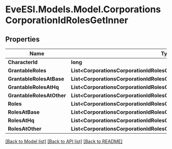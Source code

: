 # EveESI.Models.Model.CorporationsCorporationIdRolesGetInner

## Properties

Name | Type | Description | Notes
------------ | ------------- | ------------- | -------------
**CharacterId** | **long** |  | 
**GrantableRoles** | **List&lt;CorporationsCorporationIdRolesGetInner.GrantableRolesEnum&gt;** |  | [optional] 
**GrantableRolesAtBase** | **List&lt;CorporationsCorporationIdRolesGetInner.GrantableRolesAtBaseEnum&gt;** |  | [optional] 
**GrantableRolesAtHq** | **List&lt;CorporationsCorporationIdRolesGetInner.GrantableRolesAtHqEnum&gt;** |  | [optional] 
**GrantableRolesAtOther** | **List&lt;CorporationsCorporationIdRolesGetInner.GrantableRolesAtOtherEnum&gt;** |  | [optional] 
**Roles** | **List&lt;CorporationsCorporationIdRolesGetInner.RolesEnum&gt;** |  | [optional] 
**RolesAtBase** | **List&lt;CorporationsCorporationIdRolesGetInner.RolesAtBaseEnum&gt;** |  | [optional] 
**RolesAtHq** | **List&lt;CorporationsCorporationIdRolesGetInner.RolesAtHqEnum&gt;** |  | [optional] 
**RolesAtOther** | **List&lt;CorporationsCorporationIdRolesGetInner.RolesAtOtherEnum&gt;** |  | [optional] 

[[Back to Model list]](../README.md#documentation-for-models) [[Back to API list]](../README.md#documentation-for-api-endpoints) [[Back to README]](../README.md)

